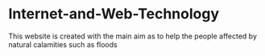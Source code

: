 # Internet-and-Web-Technology
This website is created with the main aim as to help the people affected by natural calamities such as floods
